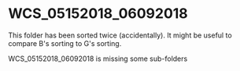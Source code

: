 # WCS_05152018_06092018

This folder has been sorted twice (accidentally). It might be useful to compare B's sorting to G's sorting.

WCS_05152018_06092018 is missing some sub-folders


